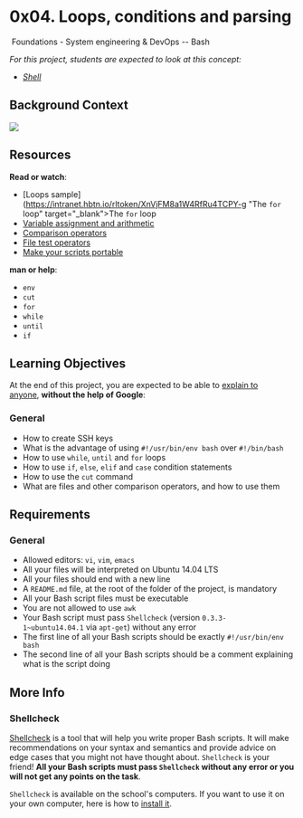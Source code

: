 0x04. Loops, conditions and parsing
===================================

 Foundations - System engineering & DevOps -- Bash   [](https://intranet.hbtn.io/projects/251#)

*For this project, students are expected to look at this concept:*

-   *[Shell](https://intranet.hbtn.io/concepts/9)*

Background Context
------------------

[![](https://holbertonintranet.s3.amazonaws.com/uploads/medias/2019/6/b07e3333b1edfb9beed5.png?X-Amz-Algorithm=AWS4-HMAC-SHA256&X-Amz-Credential=AKIARDDGGGOUWMNL5ANN%2F20210222%2Fus-east-1%2Fs3%2Faws4_request&X-Amz-Date=20210222T174744Z&X-Amz-Expires=86400&X-Amz-SignedHeaders=host&X-Amz-Signature=2de89001d1dab76d6d140f4fbb8969783c7924763de3c770ae3aed8fb1710b1d)](https://youtu.be/BC2neyc5GcI)

Resources
---------

**Read or watch**:

-   [Loops sample](https://intranet.hbtn.io/rltoken/XnVjFM8a1W4RfRu4TCPY-g "The <code>for</code> loop" target="_blank">The <code>for</code> loop</a> </li>
    <li><a href=")
-   [Variable assignment and arithmetic](https://intranet.hbtn.io/rltoken/IM0Gv6VPzwAmqzlJxETZkw "Variable assignment and arithmetic")
-   [Comparison operators](https://intranet.hbtn.io/rltoken/K3E6xI9-goDM-93vsjCpPA "Comparison operators")
-   [File test operators](https://intranet.hbtn.io/rltoken/0OZLLDT28KrRZdid-l6hwg "File test operators")
-   [Make your scripts portable](https://intranet.hbtn.io/rltoken/Dyrnap2UC-LrzrmCOJRx8A "Make your scripts portable")

**man or help**:

-   `env`
-   `cut`
-   `for`
-   `while`
-   `until`
-   `if`

Learning Objectives
-------------------

At the end of this project, you are expected to be able to [explain to anyone](https://intranet.hbtn.io/rltoken/gshUY8R5dEKQKBBvTTGAbQ "explain to anyone"), **without the help of Google**:

### General

-   How to create SSH keys
-   What is the advantage of using `#!/usr/bin/env bash` over `#!/bin/bash`
-   How to use `while`, `until` and `for` loops
-   How to use `if`, `else`, `elif` and `case` condition statements
-   How to use the `cut` command
-   What are files and other comparison operators, and how to use them

Requirements
------------

### General

-   Allowed editors: `vi`, `vim`, `emacs`
-   All your files will be interpreted on Ubuntu 14.04 LTS
-   All your files should end with a new line
-   A `README.md` file, at the root of the folder of the project, is mandatory
-   All your Bash script files must be executable
-   You are not allowed to use `awk`
-   Your Bash script must pass `Shellcheck` (version `0.3.3-1~ubuntu14.04.1` via `apt-get`) without any error
-   The first line of all your Bash scripts should be exactly `#!/usr/bin/env bash`
-   The second line of all your Bash scripts should be a comment explaining what is the script doing

More Info
---------

### Shellcheck

[Shellcheck](https://intranet.hbtn.io/rltoken/E7Pr2zeM3cdY5-C0HKwtbw "Shellcheck") is a tool that will help you write proper Bash scripts. It will make recommendations on your syntax and semantics and provide advice on edge cases that you might not have thought about. `Shellcheck` is your friend! **All your Bash scripts must pass `Shellcheck` without any error or you will not get any points on the task**.

`Shellcheck` is available on the school's computers. If you want to use it on your own computer, here is how to [install it](https://intranet.hbtn.io/rltoken/SOX0HZTMgzHbcxrvU1X4hw "install it").